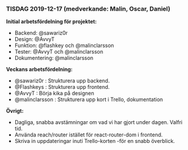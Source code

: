 ### TISDAG 2019-12-17 (medverkande: Malin, Oscar, Daniel)

**Initial arbetsfördelning för projektet:**
- Backend: @sawariz0r 
- Design: @AvvyT
- Funktion: @flashkey och @malinclarsson 
- Tester: @AvvyT och @malinclarsson
- Dokumentering: @malinclarsson

**Veckans arbetsfördelning:**
- @sawariz0r  : Strukturera upp backend.
- @Flashkeys   : Strukturera upp frontend.
- @AvvyT : Börja kika på designen
- @malinclarsson : Strukturera upp kort i Trello, dokumentation

**Övrigt:**
- Dagliga, snabba avstämningar om vad vi har gjort under dagen. Valfri tid.
- Använda reach/router istället för react-router-dom i frontend.
- Skriva in uppdateringar inuti Trello-korten -för en snabb överblick.